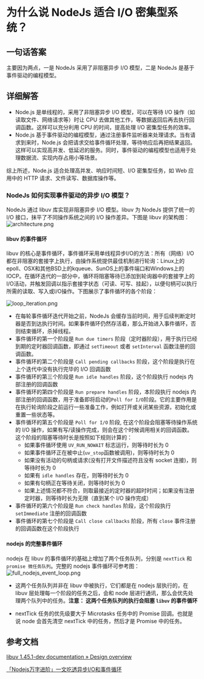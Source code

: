 # 为什么说 NodeJs 适合 I/O 密集型系统？


## 一句话答案

主要因为两点，一是 NodeJs 采用了非阻塞异步 I/O 模型，二是 NodeJs 是基于事件驱动的编程模型。

## 详细解答

* Node.js 是单线程的，采用了非阻塞异步 I/O 模型，可以在等待 I/O 操作（如读取文件、网络请求等）时让 CPU 去做其他工作，等数据返回后再去执行回调函数。这样可以充分利用 CPU 的时间，提高处理 I/O 密集型任务的效率。 
* Node.js 基于事件驱动的编程模型，通过注册事件监听器来处理请求。当有请求到来时，Node.js 会把请求交给事件循环处理，等待响应后再把结果返回。这样可以实现高并发、低延迟的服务。同时，事件驱动的编程模型也适用于处理数据流、实现内存占用小等场景。 

 综上所述，Node.js 适合处理高并发、响应时间短、I/O 密集型任务，如 Web 应用中的 HTTP 请求、文件读写、数据库操作等。

 ### NodeJs 如何实现事件驱动的异步 I/O 模型？

 NodeJs 通过 libuv 库实现非阻塞异步 I/O 模型。libuv 为 NodeJs 提供了统一的 I/O 接口，抹平了不同操作系统之间的 I/O 操作差异。下图是 libuv 的架构图： ![architecture.png](/fufeng/images/node-libuv-architecture.png)

#### libuv 的事件循环

 libuv 的核心是事件循环，事件循环采用单线程异步I/O的方法：所有（网络）I/O都在非阻塞的套接字上执行，由操作系统提供最佳机制进行轮询：Linux上的epoll、OSX和其他BSD上的kqueue、SunOS上的事件端口和Windows上的IOCP。在循环迭代的一部分中，循环将阻塞等待已添加到轮询器中的套接字上的I/O活动，并触发回调以指示套接字状态（可读、可写、挂起），以便句柄可以执行所需的读取、写入或I/O操作。下图展示了事件循环的各个阶段：
 
 ![loop_iteration.png](/fufeng/images/node-libuv-loop_iteration.png)

* 在每轮事件循环迭代开始之前，NodeJs 会缓存当前时间，用于后续判断定时器是否到达执行时间。如果事件循环仍然存活着，那么开始进入事件循环，否则结束循环，杀掉线程。
* 事件循环的第一个阶段是 `Run due timers` 阶段（定时器阶段），用于执行已经到期的定时器回调函数，即通过 `setTimeout` 或者 `setInterval` 函数注册的回调函数。
* 事件循环的第二个阶段是 `Call pending callbacks` 阶段，这个阶段是执行在上个迭代中没有执行完毕的 I/O 回调函数
* 事件循环的第三个阶段是 `Run idle handles` 阶段，这个阶段执行 nodejs 内部注册的回调函数
* 事件循环的第四个阶段是 `Run prepare handles` 阶段，本阶段执行 nodejs 内部注册的回调函数，用于准备即将启动的`Poll for I/O`阶段。它的主要作用是在执行轮询阶段之前运行一些准备工作，例如打开或关闭某些资源，初始化或重置一些状态等。
* 事件循环的第五个阶段是 `Poll for I/O` 阶段, 在这个阶段会阻塞等待操作系统的 I/O 操作，如果有写/读操作完成，则会在这个时候调用相关的回调函数。这个阶段的阻塞等待时长是按照如下规则计算的：
  * 如果事件循环使用 `UV_RUN_NOWAIT` 标志运行，则等待时长为 0
  * 如果事件循环正在被中止(`uv_stop`函数被调用)，则等待时长为 0
  * 如果没有活动的句柄或请求(没有打开文件描述符且没有 socket 连接)，则等待时长为 0
  * 如果有 `idle handles` 存在，则等待时长为 0
  * 如果有句柄正在等待关闭，则等待时长为 0
  * 如果上述情况都不符合，则取最接近的定时器的超时时间；如果没有注册定时器，则等待时长为无限（直到某个 I/O 操作完成）
* 事件循环的第六个阶段是 `Run check handles` 阶段，这个阶段执行 `setImmediate` 注册的回调函数
* 事件循环的第七个阶段是 `Call close callbacks` 阶段，所有 `close` 事件注册的回调函数在这个阶段执行

#### nodejs 的完整事件循环

nodejs 在 libuv 的事件循环的基础上增加了两个任务队列，分别是 `nextTick` 和 `promise 微任务队列`。完整的 nodejs 事件循环可参考图：
![full_nodejs_event_loop.png](/fufeng/images/full_nodejs_event_loop.png)

* 这两个任务队列并非在 libuv 中被执行，它们都是在 nodejs 层执行的，在 libuv 层处理每一个阶段的任务之后，会和 node 层进行通讯，那么会优先处理两个队列中的任务。**注意： 这两个任务队列的执行会阻塞 `libuv` 的事件循环**

* nextTick 任务的优先级要大于 Microtasks 任务中的 Promise 回调。也就是说 node 会首先清空 nextTick 中的任务，然后才是 Promise 中的任务。


## 参考文档

[libuv 1.45.1-dev documentation » Design overview](http://docs.libuv.org/en/v1.x/design.html)

[「Nodejs万字进阶」一文吃透异步I/O和事件循环](https://juejin.cn/post/7002106372200333319)



